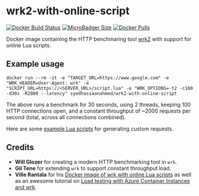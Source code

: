 # wrk2-with-online-script
[![Docker Build Status](https://img.shields.io/docker/cloud/build/syedhassaanahmed/wrk2-with-online-script.svg?logo=docker)](https://hub.docker.com/r/syedhassaanahmed/wrk2-with-online-script/builds/) [![MicroBadger Size](https://img.shields.io/microbadger/image-size/syedhassaanahmed/wrk2-with-online-script.svg?logo=docker)](https://hub.docker.com/r/syedhassaanahmed/wrk2-with-online-script/tags/) [![Docker Pulls](https://img.shields.io/docker/pulls/syedhassaanahmed/wrk2-with-online-script.svg?logo=docker)](https://hub.docker.com/r/syedhassaanahmed/wrk2-with-online-script/)

Docker image containing the HTTP benchmaring tool [wrk2](https://github.com/giltene/wrk2) with support for online Lua scripts.

## Example usage
```
docker run --rm -it -e "TARGET_URL=https://www.google.com" -e "WRK_HEADER=User-Agent: wrk" -e "SCRIPT_URL=https://<SERVER_URL>/script.lua" -e "WRK_OPTIONS=-t2 -c100 -d30s -R2000 --latency" syedhassaanahmed/wrk2-with-online-script
```
The above runs a benchmark for 30 seconds, using 2 threads, keeping 100 HTTP connections open, and a constant throughput of ~2000 requests per second (total, across all connections combined). 

Here are some [example Lua scripts](https://github.com/wg/wrk/tree/master/scripts) for generating custom requests.

## Credits
- **Will Glozer** for creating a modern HTTP benchmarking tool in `wrk`.
- **Gil Tene** for extending `wrk` to support constant throughput load.
- **Ville Rantala** for his [Docker image of wrk with online Lua scripts](https://hub.docker.com/r/vjrantal/wrk-with-online-script/~/dockerfile/) as well as an awesome tutorial on [Load testing with Azure Container Instances and wrk](https://blog.vjrantal.net/2017/08/10/load-testing-with-azure-container-instances-and-wrk/).